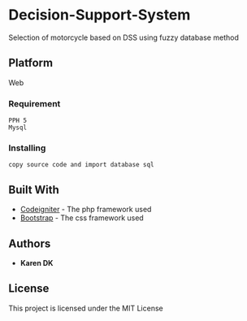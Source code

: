 # Decision-Support-System
Selection of motorcycle based on DSS using fuzzy database method
## Platform
Web
### Requirement
```
PPH 5
Mysql
```
### Installing
```
copy source code and import database sql
```
## Built With
* [Codeigniter](https://codeigniter.com/) - The php framework used
* [Bootstrap](https://getbootstrap.com/) - The css framework used
## Authors
* **Karen DK**
## License
This project is licensed under the MIT License
